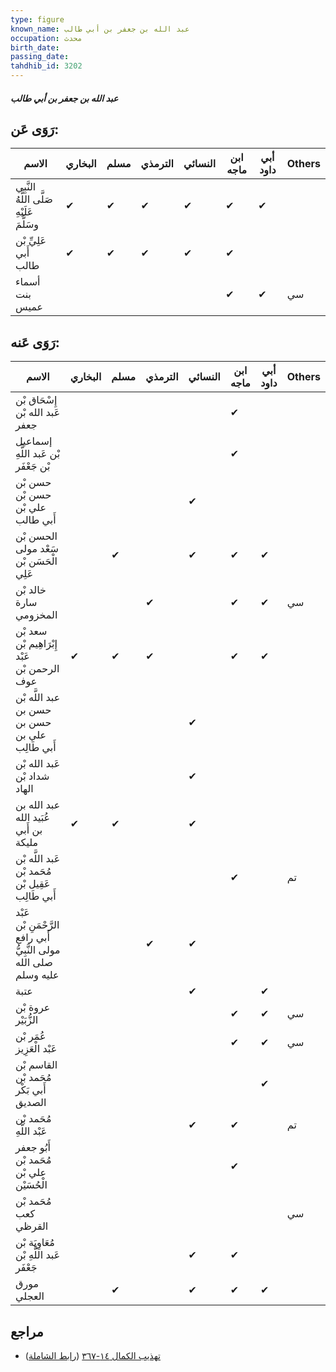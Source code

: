 ```yaml
---
type: figure
known_name: عبد الله بن جعفر بن أبي طالب
occupation: محدث
birth_date:
passing_date:
tahdhib_id: 3202
---
```

##### عبد الله بن جعفر بن أبي طالب

## رَوَى عَن:
| الاسم                                     | البخاري | مسلم | الترمذي | النسائي | ابن ماجه | أبي داود | Others |
| ----------------------------------------- | ------- | ---- | ------- | ------- | -------- | -------- | ------ |
| النَّبِي صَلَّى اللَّهُ عَلَيْهِ وسَلَّمَ | ✔       | ✔    | ✔       | ✔       | ✔        | ✔        |        |
| عَلِيِّ بْن أَبي طالب                     | ✔       | ✔    | ✔       | ✔       | ✔        |          |        |
| أسماء بنت عميس                            |         |      |         |         | ✔        | ✔        | سي     |
## رَوَى عَنه:
| الاسم                                                              | البخاري | مسلم | الترمذي | النسائي | ابن ماجه | أبي داود | Others |
| ------------------------------------------------------------------ | ------- | ---- | ------- | ------- | -------- | -------- | ------ |
| إِسْحَاق بْن عَبد الله بْن جعفر                                    |         |      |         |         | ✔        |          |        |
| إسماعيل بْن عَبد اللَّهِ بْن جَعْفَر                               |         |      |         |         | ✔        |          |        |
| حسن بْن حسن بْن علي بْن أَبي طالب                                  |         |      |         | ✔       |          |          |        |
| الحسن بْن سَعْد مولى الْحَسَن بْن عَلِي                            |         | ✔    |         | ✔       | ✔        | ✔        |        |
| خالد بْن سارة المخزومي                                             |         |      | ✔       |         | ✔        | ✔        | سي     |
| سعد بْن إِبْرَاهِيم بْن عَبْد الرحمن بْن عوف                       | ✔       | ✔    | ✔       |         | ✔        | ✔        |        |
| عبد اللَّه بْن حسن بن حسن بن علي بن أَبي طَالِب                    |         |      |         | ✔       |          |          |        |
| عَبد الله بْن شداد بْن الهاد                                       |         |      |         | ✔       |          |          |        |
| عبد الله بن عُبَيد الله بن أَبي مليكة                              | ✔       | ✔    |         | ✔       |          |          |        |
| عَبد اللَّه بْن مُحَمد بْن عَقِيل بْن أَبي طَالِب                  |         |      |         |         | ✔        |          | تم     |
| عَبْد الرَّحْمَنِ بْن أَبي رافع مولى النَّبِيُّ صلى الله عليه وسلم |         |      | ✔       | ✔       |          |          |        |
| عتبة                                                               |         |      |         | ✔       |          | ✔        |        |
| عروة بْن الزُّبَيْر                                                |         |      |         |         | ✔        | ✔        | سي     |
| عُمَر بْن عَبْد الْعَزِيز                                          |         |      |         |         | ✔        | ✔        | سي     |
| القاسم بْن مُحَمد بْن أَبي بَكْر الصديق                            |         |      |         |         |          | ✔        |        |
| مُحَمد بْن عَبْد اللَّهِ                                           |         |      |         | ✔       | ✔        |          | تم     |
| أَبُو جعفر مُحَمد بْن علي بْن الْحُسَيْن                           |         |      |         |         | ✔        |          |        |
| مُحَمد بْن كعب القرظي                                              |         |      |         |         |          |          | سي     |
| مُعَاوِيَة بْن عَبد اللَّهِ بْن جَعْفَر                            |         |      |         | ✔       | ✔        |          |        |
| مورق العجلي                                                        |         | ✔    |         | ✔       | ✔        | ✔        |        |
## مراجع
- [تهذيب الكمال ١٤-٣٦٧](obsidian://open?vault=Tahdhib-al-Kamal&file=Figures/٣٢٠٢-عبد%20الله%20بن%20جعفر%20بن%20أبي%20طالب) ([رابط الشاملة](https://shamela.ws/book/3722/7295))